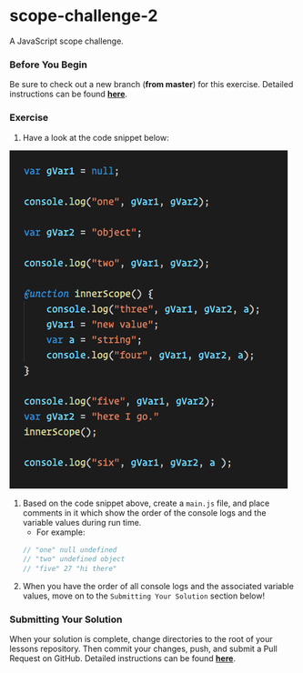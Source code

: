 # scope-challenge-2

A JavaScript scope challenge.

### Before You Begin

Be sure to check out a new branch (**from master**) for this exercise. Detailed instructions can be found [**here**](../../guides/before-each-exercise.md).

### Exercise

1. Have a look at the code snippet below:


![js snippet](./images/js-snippet.png)

1. Based on the code snippet above, create a `main.js` file, and place comments in it which show the order of the console logs and the variable values during run time.
    - For example:
    ```javascript
    // "one" null undefined
    // "two" undefined object
    // "five" 27 "hi there"
    ```
1. When you have the order of all console logs and the associated variable values, move on to the `Submitting Your Solution` section below!


### Submitting Your Solution

When your solution is complete, change directories to the root of your lessons repository. Then commit your changes, push, and submit a Pull Request on GitHub. Detailed instructions can be found [**here**](../../guides/after-each-exercise.md).
